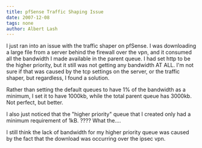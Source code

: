 ```yaml
---
title: pfSense Traffic Shaping Issue
date: 2007-12-08
tags: none
author: Albert Lash
---
```

I just ran into an issue with the traffic shaper on pfSense. I was downloading a large file from a server behind the firewall over the vpn, and it consumed all the bandwidth I made available in the parent queue. I had set http to be the higher priority, but it still was not getting any bandwidth AT ALL. I'm not sure if that was caused by the tcp settings on the server, or the traffic shaper, but regardless, I found a solution.

Rather than setting the default queues to have 1% of the bandwidth as a minimum, I set it to have 1000kb, while the total parent queue has 3000kb. Not perfect, but better.

I also just noticed that the "higher priority" queue that I created only had a minimum requirement of 1kB. ???? What the....

I still think the lack of bandwidth for my higher priority queue was caused by the fact that the download was occurring over the ipsec vpn.


